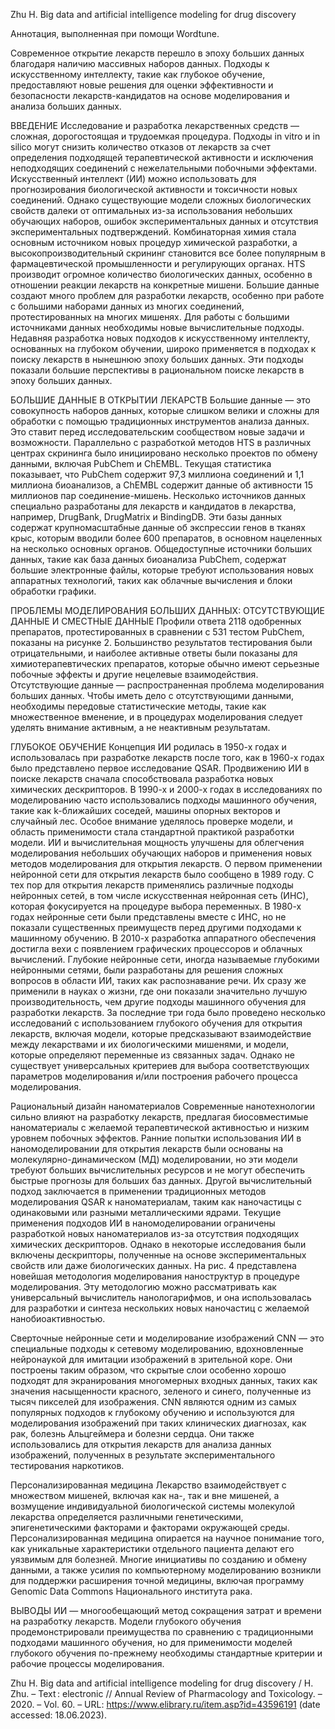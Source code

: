 Zhu H. Big data and artificial intelligence modeling for drug discovery 

Аннотация, выполненная при помощи Wordtune.

Современное открытие лекарств перешло в эпоху больших данных благодаря наличию массивных наборов данных. Подходы к искусственному интеллекту, такие как глубокое обучение, предоставляют новые решения для оценки эффективности и безопасности лекарств-кандидатов на основе моделирования и анализа больших данных.

ВВЕДЕНИЕ
Исследование и разработка лекарственных средств — сложная, дорогостоящая и трудоемкая процедура. Подходы in vitro и in silico могут снизить количество отказов от лекарств за счет определения подходящей терапевтической активности и исключения неподходящих соединений с нежелательными побочными эффектами.
Искусственный интеллект (ИИ) можно использовать для прогнозирования биологической активности и токсичности новых соединений. Однако существующие модели сложных биологических свойств далеки от оптимальных из-за использования небольших обучающих наборов, ошибок экспериментальных данных и отсутствия экспериментальных подтверждений.
Комбинаторная химия стала основным источником новых процедур химической разработки, а высокопроизводительный скрининг становится все более популярным в фармацевтической промышленности и регулирующих органах. HTS производит огромное количество биологических данных, особенно в отношении реакции лекарств на конкретные мишени.
Большие данные создают много проблем для разработки лекарств, особенно при работе с большими наборами данных из многих соединений, протестированных на многих мишенях. Для работы с большими источниками данных необходимы новые вычислительные подходы.
Недавняя разработка новых подходов к искусственному интеллекту, основанных на глубоком обучении, широко применяется в подходах к поиску лекарств в нынешнюю эпоху больших данных. Эти подходы показали большие перспективы в рациональном поиске лекарств в эпоху больших данных.

БОЛЬШИЕ ДАННЫЕ В ОТКРЫТИИ ЛЕКАРСТВ
Большие данные — это совокупность наборов данных, которые слишком велики и сложны для обработки с помощью традиционных инструментов анализа данных. Это ставит перед исследовательским сообществом новые задачи и возможности.
Параллельно с разработкой методов HTS в различных центрах скрининга было инициировано несколько проектов по обмену данными, включая PubChem и ChEMBL. Текущая статистика показывает, что PubChem содержит 97,3 миллиона соединений и 1,1 миллиона биоанализов, а ChEMBL содержит данные об активности 15 миллионов пар соединение-мишень.
Несколько источников данных специально разработаны для лекарств и кандидатов в лекарства, например, DrugBank, DrugMatrix и BindingDB. Эти базы данных содержат крупномасштабные данные об экспрессии генов в тканях крыс, которым вводили более 600 препаратов, в основном нацеленных на несколько основных органов.
Общедоступные источники больших данных, такие как база данных биоанализа PubChem, содержат большие электронные файлы, которые требуют использования новых аппаратных технологий, таких как облачные вычисления и блоки обработки графики.

ПРОБЛЕМЫ МОДЕЛИРОВАНИЯ БОЛЬШИХ ДАННЫХ: ОТСУТСТВУЮЩИЕ ДАННЫЕ И СМЕСТНЫЕ ДАННЫЕ
Профили ответа 2118 одобренных препаратов, протестированных в сравнении с 531 тестом PubChem, показаны на рисунке 2. Большинство результатов тестирования были отрицательными, и наиболее активные ответы были показаны для химиотерапевтических препаратов, которые обычно имеют серьезные побочные эффекты и другие нецелевые взаимодействия.
Отсутствующие данные — распространенная проблема моделирования больших данных. Чтобы иметь дело с отсутствующими данными, необходимы передовые статистические методы, такие как множественное вменение, и в процедурах моделирования следует уделять внимание активным, а не неактивным результатам.

ГЛУБОКОЕ ОБУЧЕНИЕ
Концепция ИИ родилась в 1950-х годах и использовалась при разработке лекарств после того, как в 1960-х годах было представлено первое исследование QSAR. Продвижению ИИ в поиске лекарств сначала способствовала разработка новых химических дескрипторов. В 1990-х и 2000-х годах в исследованиях по моделированию часто использовались подходы машинного обучения, такие как k-ближайших соседей, машины опорных векторов и случайный лес. Особое внимание уделялось проверке модели, и область применимости стала стандартной практикой разработки модели.
ИИ и вычислительная мощность улучшены для облегчения моделирования небольших обучающих наборов и применения новых методов моделирования для открытия лекарств. О первом применении нейронной сети для открытия лекарств было сообщено в 1989 году. С тех пор для открытия лекарств применялись различные подходы нейронных сетей, в том числе искусственная нейронная сеть (ИНС), которая фокусируется на процедуре выбора переменных.
В 1980-х годах нейронные сети были представлены вместе с ИНС, но не показали существенных преимуществ перед другими подходами к машинному обучению. В 2010-х разработка аппаратного обеспечения достигла вехи с появлением графических процессоров и облачных вычислений. Глубокие нейронные сети, иногда называемые глубокими нейронными сетями, были разработаны для решения сложных вопросов в области ИИ, таких как распознавание речи. Их сразу же применили в науках о жизни, где они показали значительно лучшую производительность, чем другие подходы машинного обучения для разработки лекарств.
За последние три года было проведено несколько исследований с использованием глубокого обучения для открытия лекарств, включая модели, которые предсказывают взаимодействие между лекарствами и их биологическими мишенями, и модели, которые определяют переменные из связанных задач. Однако не существует универсальных критериев для выбора соответствующих параметров моделирования и/или построения рабочего процесса моделирования.

Рациональный дизайн наноматериалов
Современные нанотехнологии сильно влияют на разработку лекарств, предлагая биосовместимые наноматериалы с желаемой терапевтической активностью и низким уровнем побочных эффектов. Ранние попытки использования ИИ в наномоделировании для открытия лекарств были основаны на молекулярно-динамическом (МД) моделировании, но эти модели требуют больших вычислительных ресурсов и не могут обеспечить быстрые прогнозы для больших баз данных. Другой вычислительный подход заключается в применении традиционных методов моделирования QSAR к наноматериалам, таким как наночастицы с одинаковыми или разными металлическими ядрами.
Текущие применения подходов ИИ в наномоделировании ограничены разработкой новых наноматериалов из-за отсутствия подходящих химических дескрипторов. Однако в некоторые исследования были включены дескрипторы, полученные на основе экспериментальных свойств или даже биологических данных. На рис. 4 представлена ​​новейшая методология моделирования наноструктур в процедуре моделирования. Эту методологию можно рассматривать как универсальный вычислитель нанологарифмов, и она использовалась для разработки и синтеза нескольких новых наночастиц с желаемой нанобиоактивностью.

Сверточные нейронные сети и моделирование изображений
CNN — это специальные подходы к сетевому моделированию, вдохновленные нейронаукой для имитации изображений в зрительной коре. Они построены таким образом, что скрытые слои особенно хорошо подходят для экранирования многомерных входных данных, таких как значения насыщенности красного, зеленого и синего, полученные из тысяч пикселей для изображения.
CNN являются одним из самых популярных подходов к глубокому обучению и используются для моделирования изображений при таких клинических диагнозах, как рак, болезнь Альцгеймера и болезни сердца. Они также использовались для открытия лекарств для анализа данных изображений, полученных в результате экспериментального тестирования наркотиков.

Персонализированная медицина
Лекарство взаимодействует с множеством мишеней, включая как на-, так и вне мишеней, а возмущение индивидуальной биологической системы молекулой лекарства определяется различными генетическими, эпигенетическими факторами и факторами окружающей среды. Персонализированная медицина опирается на научное понимание того, как уникальные характеристики отдельного пациента делают его уязвимым для болезней. Многие инициативы по созданию и обмену данными, а также усилия по компьютерному моделированию возникли для поддержки расширения точной медицины, включая программу Genomic Data Commons Национального института рака.

ВЫВОДЫ
ИИ — многообещающий метод сокращения затрат и времени на разработку лекарств. Модели глубокого обучения продемонстрировали преимущества по сравнению с традиционными подходами машинного обучения, но для применимости моделей глубокого обучения по-прежнему необходимы стандартные критерии и рабочие процессы моделирования.





Zhu H. Big data and artificial intelligence modeling for drug discovery / H. Zhu. – Text : electronic // Annual Review of Pharmacology and Toxicology. – 2020. – Vol. 60. – URL: https://www.elibrary.ru/item.asp?id=43596191 (date accessed: 18.06.2023).
